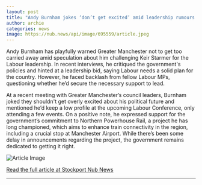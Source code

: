 ```yaml
---
layout: post
title: "Andy Burnham jokes ‘don’t get excited’ amid leadership rumours in final meeting before Labour conference"
author: archie
categories: news
image: https://nub.news/api/image/695559/article.jpeg
---
```

Andy Burnham has playfully warned Greater Manchester not to get too carried away amid speculation about him challenging Keir Starmer for the Labour leadership. In recent interviews, he critiqued the government's policies and hinted at a leadership bid, saying Labour needs a solid plan for the country. However, he faced backlash from fellow Labour MPs, questioning whether he’d secure the necessary support to lead. 

At a recent meeting with Greater Manchester’s council leaders, Burnham joked they shouldn't get overly excited about his political future and mentioned he’d keep a low profile at the upcoming Labour Conference, only attending a few events. On a positive note, he expressed support for the government’s commitment to Northern Powerhouse Rail, a project he has long championed, which aims to enhance train connectivity in the region, including a crucial stop at Manchester Airport. While there’s been some delay in announcements regarding the project, the government remains dedicated to getting it right.

![Article Image](https://nub.news/api/image/695559/article.jpeg)

[Read the full article at Stockport Nub News](https://stockport.nub.news/news/local-news/andy-burnham-jokes-dont-get-excited-amid-leadership-rumours-in-final-meeting-before-labour-conference-273385)

---
